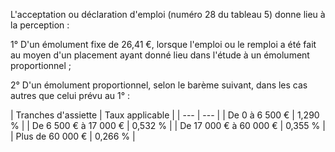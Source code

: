 L'acceptation ou déclaration d'emploi (numéro 28 du tableau 5) donne lieu à la perception :

1° D'un émolument fixe de 26,41 €, lorsque l'emploi ou le remploi a été fait au moyen d'un placement ayant donné lieu dans l'étude à un émolument proportionnel ;

2° D'un émolument proportionnel, selon le barème suivant, dans les cas autres que celui prévu au 1° :

| Tranches d'assiette |
Taux applicable |
| --- | --- |
|
De 0 à 6 500 € |
1,290 % |
|
De 6 500 € à 17 000 € |
0,532 % |
|
De 17 000 € à 60 000 € |
0,355 % |
|
Plus de 60 000 € |
0,266 % |
